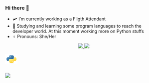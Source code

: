   ### Hi there 👋


- 🛩️ I’m currently working as a Fligth Attendant 
- 🐍 Studying and learning some program languages to reach the developer world. At this moment working more on Python stuffs 
- ♀️ Pronouns: She/Her

<div align="center">
  <a href="https://github.com/Kmiatelli">
  <img height="140em" src="https://github-readme-stats.vercel.app/api?username=Kmiatelli&show_icons=true&theme=gotham&include_all_commits=true&count_private=true"/>
  <img height="140em" src="https://github-readme-stats.vercel.app/api/top-langs/?username=Kmiatelli&layout=compact&langs_count=7&theme=gotham"/>
    
</div>
<div style="display: inline_block"><br>
<img align="center" alt="K-Python" height="30" width="40" src="https://raw.githubusercontent.com/devicons/devicon/master/icons/python/python-original.svg">
</div>
  
  ##
  
<div>
  <a href="https://www.linkedin.com/in/karina-miatelli/" target="_blank"><img src="https://img.shields.io/badge/-LinkedIn-%230077B5?style=for-the-badge&logo=linkedin&logoColor=white" target="_blank"></a> 
</div>
 
